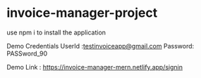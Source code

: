 # invoice-manager-project

use npm i to install the application

Demo Credentials
UserId :testinvoiceapp@gmail.com
Password: PASSword_90

Demo Link : https://invoice-manager-mern.netlify.app/signin
